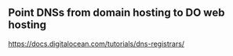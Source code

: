 ## Point DNSs from domain hosting to DO web hosting

https://docs.digitalocean.com/tutorials/dns-registrars/
